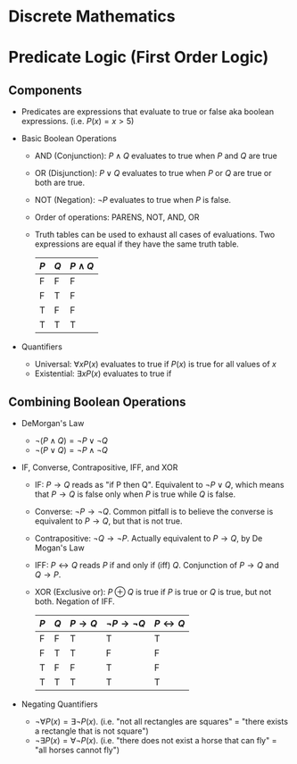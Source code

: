 Discrete Mathematics
====================
# Predicate Logic (First Order Logic)
## Components
* Predicates are expressions that evaluate to true or false aka boolean expressions. (i.e. $P(x) = x > 5$)
* Basic Boolean Operations
  * AND (Conjunction): $P \land Q$ evaluates to true when $P$ and $Q$ are true
  * OR (Disjunction): $P \lor Q$ evaluates to true when $P$ or $Q$ are true or both are true.
  * NOT (Negation): $\neg P$ evaluates to true when $P$ is false.
  * Order of operations: PARENS, NOT, AND, OR
  * Truth tables can be used to exhaust all cases of evaluations. Two expressions are equal if they have the same truth table. 
  
    | $P$ | $Q$ | $P \land Q$ |
    | --- | --- | ----------- |
    | F   | F   | F           |
    | F   | T   | F           |
    | T   | F   | F           |
    | T   | T   | T           |

* Quantifiers
  * Universal: $\forall x P(x)$ evaluates to true if $P(x)$ is true for all values of $x$
  * Existential: $\exists x P(x)$ evaluates to true if 

## Combining Boolean Operations 
* DeMorgan's Law
  * $\neg (P \land Q) = \neg P \lor \neg Q$
  * $\neg (P \lor Q) = \neg P \land \neg Q$
* IF, Converse, Contrapositive, IFF, and XOR
  * IF: $P \rightarrow Q$ reads as "if P then Q". Equivalent to $\neg P \lor Q$, which means that $P \rightarrow Q$ is false only when $P$ is true while $Q$ is false.
  * Converse: $\neg P \rightarrow \neg Q$. Common pitfall is to believe the converse is equivalent to $P \rightarrow Q$, but that is not true.
  * Contrapositive: $\neg Q \rightarrow \neg P$. Actually equivalent to $P \rightarrow Q$, by De Mogan's Law
  * IFF: $P \leftrightarrow Q$ reads $P$ if and only if (iff) $Q$. Conjunction of $P \rightarrow Q$ and $Q \rightarrow P$.
  * XOR (Exclusive or): $P \oplus Q$ is true if $P$ is true or $Q$ is true, but not both. Negation of IFF. 

    | $P$ | $Q$ | $P \rightarrow Q$ | $\neg P \rightarrow \neg Q$ | $P \leftrightarrow Q$ | 
    | --- | --- | ----------------- | --------------------------- | --------------------- |
    | F   | F   | T                 | T                           | T                     |
    | F   | T   | T                 | F                           | F                     |
    | T   | F   | F                 | T                           | F                     |   
    | T   | T   | T                 | T                           | T                     |

* Negating Quantifiers
  * $\neg \forall P(x) = \exists \neg P(x)$. (i.e. "not all rectangles are squares" = "there exists a rectangle that is not square")
  * $\neg \exists P(x) = \forall \neg P(x)$. (i.e. "there does not exist a horse that can fly" = "all horses cannot fly")
  
